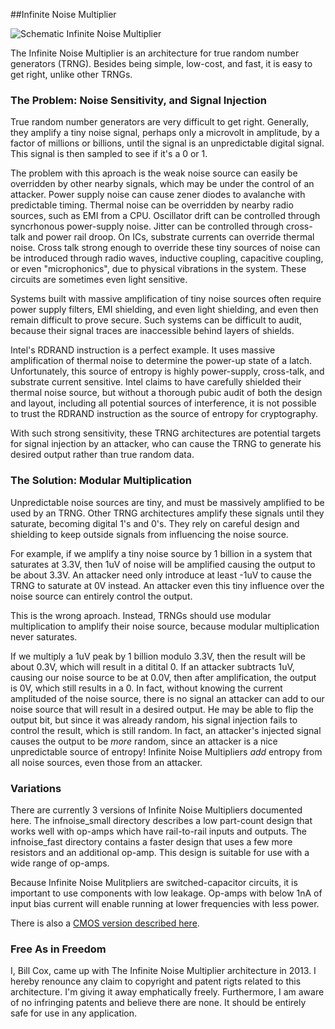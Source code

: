 ##Infinite Noise Multiplier

![Schematic Infinite Noise Multiplier](infnoise_small/schematic.png?raw=true "Infinite
Noise Multiplier")

The Infinite Noise Multiplier is an architecture for true random number generators (TRNG).
Besides being simple, low-cost, and fast, it is easy to get right, unlike other TRNGs.

### The Problem: Noise Sensitivity, and Signal Injection

True random number generators are very difficult to get right.  Generally, they amplify a
tiny noise signal, perhaps only a microvolt in amplitude, by a factor of millions or
billions, until the signal is an unpredictable digital signal.  This signal is then
sampled to see if it's a 0 or 1.

The problem with this aproach is the weak noise source can easily be overridden by other
nearby signals, which may be under the control of an attacker.  Power supply noise can
cause zener diodes to avalanche with predictable timing.  Thermal noise can be overridden
by nearby radio sources, such as EMI from a CPU.  Oscillator drift can be controlled
through syncrhonous power-supply noise.  Jitter can be controlled through cross-talk and
power rail droop.  On ICs, substrate currents can override thermal noise.  Cross talk
strong enough to override these tiny sources of noise can be introduced through radio
waves, inductive coupling, capacitive coupling, or even "microphonics", due to physical
vibrations in the system.  These circuits are sometimes even light sensitive.

Systems built with massive amplification of tiny noise sources often require power supply
filters, EMI shielding, and even light shielding, and even then remain difficult to prove
secure.  Such systems can be difficult to audit, because their signal traces are
inaccessible behind layers of shields.

Intel's RDRAND instruction is a perfect example.  It uses massive amplification of thermal
noise to determine the power-up state of a latch.  Unfortunately, this source of entropy
is highly power-supply, cross-talk, and substrate current sensitive.  Intel claims to have
carefully shielded their thermal noise source, but without a thorough pubic audit of both
the design and layout, including all potential sources of interference, it is not possible
to trust the RDRAND instruction as the source of entropy for cryptography.

With such strong sensitivity, these TRNG architectures are potential targets for signal
injection by an attacker, who can cause the TRNG to generate his desired output rather
than true random data.

### The Solution: Modular Multiplication

Unpredictable noise sources are tiny, and must be massively amplified to be used by an
TRNG.  Other TRNG architectures amplify these signals until they saturate, becoming
digital 1's and 0's.  They rely on careful design and shielding to keep outside signals
from influencing the noise source.

For example, if we amplify a tiny noise source by 1 billion in a system that saturates at
3.3V, then 1uV of noise will be amplified causing the output to be about 3.3V.  An
attacker need only introduce at least -1uV to cause the TRNG to saturate at 0V instead.
An attacker even this tiny influence over the noise source can entirely control the
output.

This is the wrong aproach.  Instead, TRNGs should use modular multiplication to amplify
their noise source, because modular multiplication never saturates.

If we multiply a 1uV peak by 1 billion modulo 3.3V, then the result will be about 0.3V,
which will result in a ditital 0.  If an attacker subtracts 1uV, causing our noise source
to be at 0.0V, then after amplification, the output is 0V, which still results in a 0.  In
fact, without knowing the current amplituded of the noise source, there is no signal an
attacker can add to our noise source that will result in a desired output.  He may be able
to flip the output bit, but since it was already random, his signal injection fails to
control the result, which is still random.  In fact, an attacker's injected signal causes
the output to be *more* random, since an attacker is a nice unpredictable source of
entropy!  Infinite Noise Multipliers *add* entropy from all noise sources, even those from
an attacker.

### Variations

There are currently 3 versions of Infinite Noise Multipliers documented here.  The
infnoise_small directory describes a low part-count design that works well with op-amps
which have rail-to-rail inputs and outputs.  The infnoise_fast directory contains a faster
design that uses a few more resistors and an additional op-amp.  This design is suitable
for use with a wide range of op-amps.

Because Infinite Noise Mulitpliers are switched-capacitor circuits, it is important to use
components with low leakage.  Op-amps with below 1nA of input bias current will enable
running at lower frequencies with less power.

There is also a [CMOS version described here](infnoise_cmos/RNG).

### Free As in Freedom

I, Bill Cox, came up with The Infinite Noise Multiplier architecture in 2013.  I hereby
renounce any claim to copyright and patent rigts related to this architecture.  I'm giving
it away emphatically freely.  Furthermore, I am aware of no infringing patents and believe
there are none.  It should be entirely safe for use in any application.

